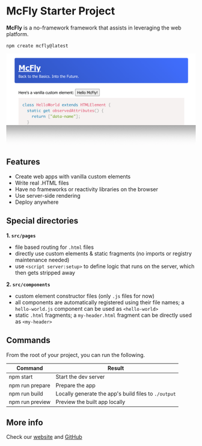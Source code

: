 # McFly Starter Project

**McFly** is a no-framework framework that assists in leveraging the web platform.

```
npm create mcfly@latest
```
![template-basic](https://raw.githubusercontent.com/ayoayco/McFly/main/assets/template-basic.png)

## Features
- Create web apps with vanilla custom elements
- Write real .HTML files
- Have no frameworks or reactivity libraries on the browser
- Use server-side rendering
- Deploy anywhere

## Special directories
**1. `src/pages`**
- file based routing for `.html` files
- directly use custom elements & static fragments (no imports or registry maintenance needed)
- use `<script server:setup>` to define logic that runs on the server, which then gets stripped away

**2. `src/components`**
- custom element constructor files (only `.js` files for now)
- all components are automatically registered using their file names; a `hello-world.js` component can be used as `<hello-world>`
- static `.html` fragments; a `my-header.html` fragment can be directly used as `<my-header>`

## Commands

From the root of your project, you can run the following.

| Command | Result |
| --- | --- |
| npm start | Start the dev server |
| npm run prepare | Prepare the app |
| npm run build | Locally generate the app's build files to `./output` |
| npm run preview | Preview the built app locally |

## More info

Check our [website](https://mc-fly.vercel.app) and [GitHub](https://github.com/ayoayco/McFly)
